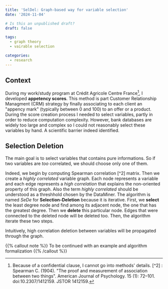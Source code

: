 ```yaml
---
title: 'SelDel: Graph-based way for variable selection' 
date: '2024-11-04'

# Is this an unpublished draft?
draft: false

tags:
  - graph theory
  - vairable selection

categories:
  - research
---
```


## Context
During my work/study program at Crédit Agricole Centre France[^1], I developed **appetency scores**. This method is part Customer Relationship Managment (CRM) strategy by finally associating to each client an "appency mark" (typically between 0 and 100) to an offer or a product. During the score creation process I needed to select variables, partly in order to reduce computation complexity. However, bank databases are widely too large and complex so I could not reasonably select these variables by hand. A scientific barrier indeed identified.

## Selection Deletion
The main goal is to select variables that contains pure informations. So if two variables are *too* correlated, we should choose only one of them.

Indeed, we begin by computing Spearman correlation [^2] matrix. Then we create a *highly correlated* variable graph. Each node represents a variable and each edge represents a *high correlation* that explains the non-oriented property of this graph. Also the term *highly correlated* should be understood as a threshhold chosen by the DataMiner. The algorithm is named *SeDe* for **Selection-Deletion** because it is iterative. First, we **select** the least degree node and find among its adjacent node, the one that has the greatest degree. Then we **delete** this particular node. Edges that were connected to the deleted node will be deleted too. Then, the algorithm iterate these two steps.

Intuitively, high correlation deletion between variables will be propagated through the graph.


{{% callout note %}}
To be continued with an example and algorithm formalization
{{% /callout %}}




[^1]: Because of a confidential clause, I cannot go into methods' details.
[^2] : Spearman C. (1904). "The proof and measurement of association between two things". American Journal of Psychology. 15 (1): 72–101. doi:10.2307/1412159. JSTOR 1412159.